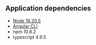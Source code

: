 ## Application dependencies
- [Node 18.20.5](https://nodejs.org/en/blog/release/v18.18.0)
- [Angular CLI](https://angular.dev/)
- npm 10.8.2
- typescript 4.9.5